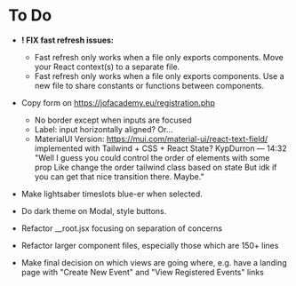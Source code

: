 # To Do

- **! FIX fast refresh issues:**
  - Fast refresh only works when a file only exports components. Move your React context(s) to a separate file.
  - Fast refresh only works when a file only exports components. Use a new file to share constants or functions between components.

- Copy form on https://jofacademy.eu/registration.php
  - No border except when inputs are focused
  - Label: input horizontally aligned? Or...
  - MaterialUI Version: https://mui.com/material-ui/react-text-field/ implemented with Tailwind + CSS + React State?
    KypDurron — 14:32
    "Well I guess you could control the order of elements with some prop
    Like change the order tailwind class based on state
    But idk if you can get that nice transition there. Maybe."

- Make lightsaber timeslots blue-er when selected.

- Do dark theme on Modal, style buttons.

- Refactor \_\_root.jsx focusing on separation of concerns

- Refactor larger component files, especially those which are 150+ lines

- Make final decision on which views are going where, e.g. have a landing page with "Create New Event" and "View Registered Events" links
